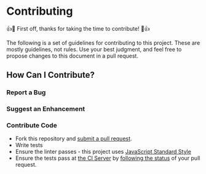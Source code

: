 # Contributing

:+1::tada: First off, thanks for taking the time to contribute! :tada::+1:

The following is a set of guidelines for contributing to this project. These are mostly guidelines, not rules. Use your best judgment, and feel free to propose changes to this document in a pull request.

## How Can I Contribute?

### Report a Bug

### Suggest an Enhancement

### Contribute Code
* Fork this repository and [submit a pull request](https://help.github.com/articles/creating-a-pull-request/).
* Write tests
* Ensure the linter passes - this project uses [JavaScript Standard Style](https://standardjs.com)
* Ensure the tests pass at [the CI Server](https://travis-ci.org/activescott/serverless-http-invoker) by [following the status](https://help.github.com/articles/about-statuses/) of your pull request.

